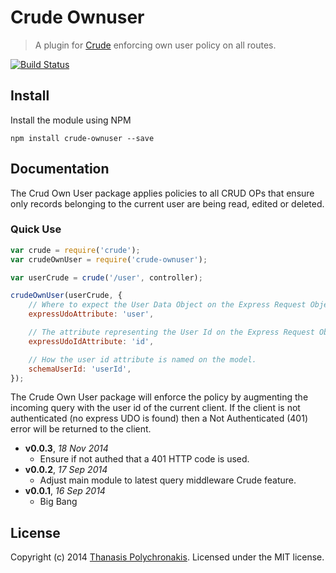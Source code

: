 # Crude Ownuser

> A plugin for [Crude][] enforcing own user policy on all routes.

[![Build Status](https://secure.travis-ci.org/thanpolas/crude-ownuser.png?branch=master)](http://travis-ci.org/thanpolas/crude-ownuser)

## Install

Install the module using NPM

```
npm install crude-ownuser --save
```

## Documentation

The Crud Own User package applies policies to all CRUD OPs that ensure only records belonging to the current user are being read, edited or deleted.

### Quick Use

```js
var crude = require('crude');
var crudeOwnUser = require('crude-ownuser');

var userCrude = crude('/user', controller);

crudeOwnUser(userCrude, {
    // Where to expect the User Data Object on the Express Request Object.
    expressUdoAttribute: 'user',

    // The attribute representing the User Id on the Express Request Object.
    expressUdoIdAttribute: 'id',

    // How the user id attribute is named on the model.
    schemaUserId: 'userId',
});

```

The Crude Own User package will enforce the policy by augmenting the incoming query with the user id of the current client. If the client is not authenticated (no express UDO is found) then a Not Authenticated (401) error will be returned to the client.

- **v0.0.3**, *18 Nov 2014*
    - Ensure if not authed that a 401 HTTP code is used.
- **v0.0.2**, *17 Sep 2014*
    - Adjust main module to latest query middleware Crude feature.
- **v0.0.1**, *16 Sep 2014*
    - Big Bang

## License

Copyright (c) 2014 [Thanasis Polychronakis][thanpolas]. Licensed under the MIT license.

[crude]: https://github.com/thanpolas/crude
[thanpolas]: http://thanpol.as
